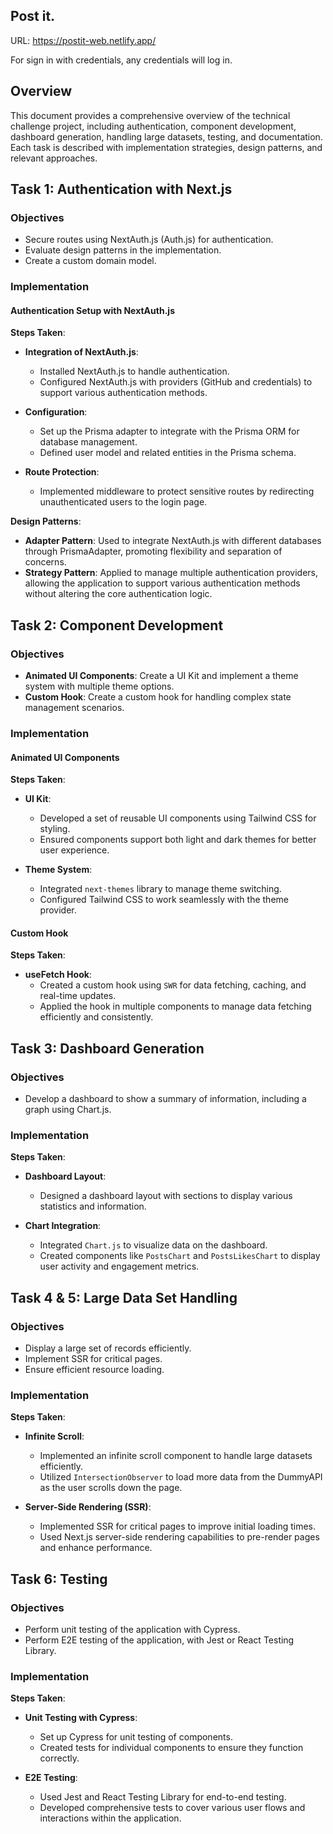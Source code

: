 ## Post it.

URL: https://postit-web.netlify.app/

For sign in with credentials, any credentials will log in.

## Overview

This document provides a comprehensive overview of the technical challenge project, including authentication, component development, dashboard generation, handling large datasets, testing, and documentation. Each task is described with implementation strategies, design patterns, and relevant approaches.

## Task 1: Authentication with Next.js

### Objectives

-   Secure routes using NextAuth.js (Auth.js) for authentication.
-   Evaluate design patterns in the implementation.
-   Create a custom domain model.

### Implementation

#### Authentication Setup with NextAuth.js

**Steps Taken**:

-   **Integration of NextAuth.js**:

    -   Installed NextAuth.js to handle authentication.
    -   Configured NextAuth.js with providers (GitHub and credentials) to support various authentication methods.

-   **Configuration**:

    -   Set up the Prisma adapter to integrate with the Prisma ORM for database management.
    -   Defined user model and related entities in the Prisma schema.

-   **Route Protection**:

    -   Implemented middleware to protect sensitive routes by redirecting unauthenticated users to the login page.

**Design Patterns**:

-   **Adapter Pattern**: Used to integrate NextAuth.js with different databases through PrismaAdapter, promoting flexibility and separation of concerns.
-   **Strategy Pattern**: Applied to manage multiple authentication providers, allowing the application to support various authentication methods without altering the core authentication logic.

## Task 2: Component Development

### Objectives

-   **Animated UI Components**: Create a UI Kit and implement a theme system with multiple theme options.
-   **Custom Hook**: Create a custom hook for handling complex state management scenarios.

### Implementation

#### Animated UI Components

**Steps Taken**:

-   **UI Kit**:

    -   Developed a set of reusable UI components using Tailwind CSS for styling.
    -   Ensured components support both light and dark themes for better user experience.

-   **Theme System**:

    -   Integrated `next-themes` library to manage theme switching.
    -   Configured Tailwind CSS to work seamlessly with the theme provider.

#### Custom Hook

**Steps Taken**:

-   **useFetch Hook**:
    -   Created a custom hook using `SWR` for data fetching, caching, and real-time updates.
    -   Applied the hook in multiple components to manage data fetching efficiently and consistently.

## Task 3: Dashboard Generation

### Objectives

-   Develop a dashboard to show a summary of information, including a graph using Chart.js.

### Implementation

**Steps Taken**:

-   **Dashboard Layout**:

    -   Designed a dashboard layout with sections to display various statistics and information.

-   **Chart Integration**:

    -   Integrated `Chart.js` to visualize data on the dashboard.
    -   Created components like `PostsChart` and `PostsLikesChart` to display user activity and engagement metrics.

## Task 4 & 5: Large Data Set Handling

### Objectives

-   Display a large set of records efficiently.
-   Implement SSR for critical pages.
-   Ensure efficient resource loading.

### Implementation

**Steps Taken**:

-   **Infinite Scroll**:

    -   Implemented an infinite scroll component to handle large datasets efficiently.
    -   Utilized `IntersectionObserver` to load more data from the DummyAPI as the user scrolls down the page.

-   **Server-Side Rendering (SSR)**:

    -   Implemented SSR for critical pages to improve initial loading times.
    -   Used Next.js server-side rendering capabilities to pre-render pages and enhance performance.

## Task 6: Testing

### Objectives

-   Perform unit testing of the application with Cypress.
-   Perform E2E testing of the application, with Jest or React Testing Library.

### Implementation

**Steps Taken**:

-   **Unit Testing with Cypress**:

    -   Set up Cypress for unit testing of components.
    -   Created tests for individual components to ensure they function correctly.
-   **E2E Testing**:

    -   Used Jest and React Testing Library for end-to-end testing.
    -   Developed comprehensive tests to cover various user flows and interactions within the application.
